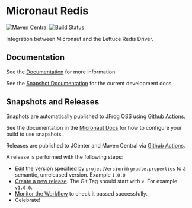 # Micronaut Redis

[![Maven Central](https://img.shields.io/maven-central/v/io.micronaut.redis/micronaut-redis-lettuce.svg?label=Maven%20Central)](https://search.maven.org/search?q=g:%22io.micronaut.redis%22%20AND%20a:%22micronaut-redis-lettuce%22)
[![Build Status](https://github.com/micronaut-projects/micronaut-redis/workflows/Java%20CI/badge.svg)](https://github.com/micronaut-projects/micronaut-redis/actions)

Integration between Micronaut and the Lettuce Redis Driver.

## Documentation

See the [Documentation](https://micronaut-projects.github.io/micronaut-redis/latest/guide/) for more information. 

See the [Snapshot Documentation](https://micronaut-projects.github.io/micronaut-redis/snapshot/guide/) for the current development docs.

## Snapshots and Releases

Snaphots are automatically published to [JFrog OSS](https://oss.jfrog.org/artifactory/oss-snapshot-local/) using [Github Actions](https://github.com/micronaut-projects/micronaut-redis/actions).

See the documentation in the [Micronaut Docs](https://docs.micronaut.io/latest/guide/index.html#usingsnapshots) for how to configure your build to use snapshots.

Releases are published to JCenter and Maven Central via [Github Actions](https://github.com/micronaut-projects/micronaut-redis/actions).

A release is performed with the following steps:

* [Edit the version](https://github.com/micronaut-projects/micronaut-redis/edit/master/gradle.properties) specified by `projectVersion` in `gradle.properties` to a semantic, unreleased version. Example `1.0.0`
* [Create a new release](https://github.com/micronaut-projects/micronaut-redis/releases/new). The Git Tag should start with `v`. For example `v1.0.0`.
* [Monitor the Workflow](https://github.com/micronaut-projects/micronaut-redis/actions?query=workflow%3ARelease) to check it passed successfully.
* Celebrate!

